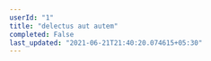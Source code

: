 ```yaml
---
userId: "1"
title: "delectus aut autem"
completed: False
last_updated: "2021-06-21T21:40:20.074615+05:30"
---
```

